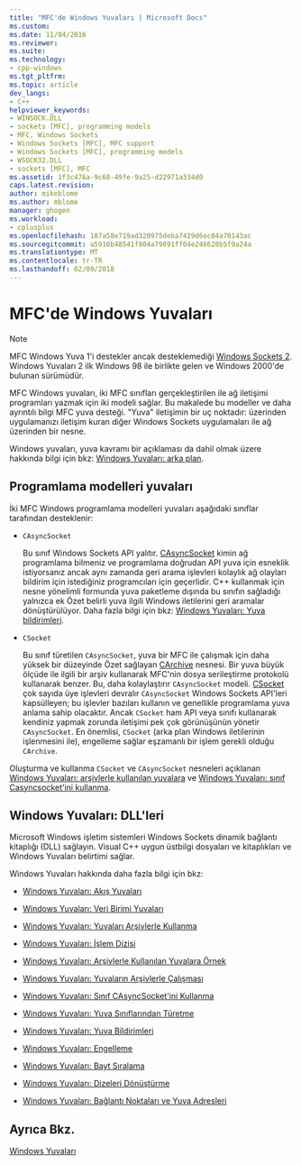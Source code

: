 ```yaml
---
title: "MFC'de Windows Yuvaları | Microsoft Docs"
ms.custom: 
ms.date: 11/04/2016
ms.reviewer: 
ms.suite: 
ms.technology:
- cpp-windows
ms.tgt_pltfrm: 
ms.topic: article
dev_langs:
- C++
helpviewer_keywords:
- WINSOCK.DLL
- sockets [MFC], programming models
- MFC, Windows Sockets
- Windows Sockets [MFC], MFC support
- Windows Sockets [MFC], programming models
- WSOCK32.DLL
- sockets [MFC], MFC
ms.assetid: 1f3c476a-9c68-49fe-9a25-d22971a334d0
caps.latest.revision: 
author: mikeblome
ms.author: mblome
manager: ghogen
ms.workload:
- cplusplus
ms.openlocfilehash: 187a58e719ad320975deba7429d6ec04a70143ac
ms.sourcegitcommit: a5916b48541f804a79891ff04e246628b5f9a24a
ms.translationtype: MT
ms.contentlocale: tr-TR
ms.lasthandoff: 02/09/2018
---
```

# <a name="windows-sockets-in-mfc"></a>MFC'de Windows Yuvaları
> [!NOTE]
>  MFC Windows Yuva 1'i destekler ancak desteklemediği [Windows Sockets 2](http://msdn.microsoft.com/library/windows/desktop/ms740673). Windows Yuvaları 2 ilk Windows 98 ile birlikte gelen ve Windows 2000'de bulunan sürümüdür.  
  
 MFC Windows yuvaları, iki MFC sınıfları gerçekleştirilen ile ağ iletişimi programları yazmak için iki modeli sağlar. Bu makalede bu modeller ve daha ayrıntılı bilgi MFC yuva desteği. "Yuva" iletişimin bir uç noktadır: üzerinden uygulamanızı iletişim kuran diğer Windows Sockets uygulamaları ile ağ üzerinden bir nesne.  
  
 Windows yuvaları, yuva kavramı bir açıklaması da dahil olmak üzere hakkında bilgi için bkz: [Windows Yuvaları: arka plan](../mfc/windows-sockets-background.md).  
  
##  <a name="_core_sockets_programming_models"></a>Programlama modelleri yuvaları  
 İki MFC Windows programlama modelleri yuvaları aşağıdaki sınıflar tarafından desteklenir:  
  
-   `CAsyncSocket`  
  
     Bu sınıf Windows Sockets API yalıtır. [CAsyncSocket](../mfc/reference/casyncsocket-class.md) kimin ağ programlama bilmeniz ve programlama doğrudan API yuva için esneklik istiyorsanız ancak aynı zamanda geri arama işlevleri kolaylık ağ olayları bildirim için istediğiniz programcıları için geçerlidir. C++ kullanmak için nesne yönelimli formunda yuva paketleme dışında bu sınıfın sağladığı yalnızca ek Özet belirli yuva ilgili Windows iletilerini geri aramalar dönüştürülüyor. Daha fazla bilgi için bkz: [Windows Yuvaları: Yuva bildirimleri](../mfc/windows-sockets-socket-notifications.md).  
  
-   `CSocket`  
  
     Bu sınıf türetilen `CAsyncSocket`, yuva bir MFC ile çalışmak için daha yüksek bir düzeyinde Özet sağlayan [CArchive](../mfc/reference/carchive-class.md) nesnesi. Bir yuva büyük ölçüde ile ilgili bir arşiv kullanarak MFC'nin dosya serileştirme protokolü kullanarak benzer. Bu, daha kolaylaştırır `CAsyncSocket` modeli. [CSocket](../mfc/reference/csocket-class.md) çok sayıda üye işlevleri devralır `CAsyncSocket` Windows Sockets API'leri kapsülleyen; bu işlevler bazıları kullanın ve genellikle programlama yuva anlama sahip olacaktır. Ancak `CSocket` ham API veya sınıfı kullanarak kendiniz yapmak zorunda iletişimi pek çok görünüşünün yönetir `CAsyncSocket`. En önemlisi, `CSocket` (arka plan Windows iletilerinin işlenmesini ile), engelleme sağlar eşzamanlı bir işlem gerekli olduğu `CArchive`.  
  
 Oluşturma ve kullanma `CSocket` ve `CAsyncSocket` nesneleri açıklanan [Windows Yuvaları: arşivlerle kullanılan yuvalara](../mfc/windows-sockets-using-sockets-with-archives.md) ve [Windows Yuvaları: sınıf Casyncsocket'ini kullanma](../mfc/windows-sockets-using-class-casyncsocket.md).  
  
##  <a name="_core_mfc_socket_samples_and_windows_sockets_dlls"></a>Windows Yuvaları: DLL'leri  
 Microsoft Windows işletim sistemleri Windows Sockets dinamik bağlantı kitaplığı (DLL) sağlayın. Visual C++ uygun üstbilgi dosyaları ve kitaplıkları ve Windows Yuvaları belirtimi sağlar.  
  
 Windows Yuvaları hakkında daha fazla bilgi için bkz:  
  
-   [Windows Yuvaları: Akış Yuvaları](../mfc/windows-sockets-stream-sockets.md)  
  
-   [Windows Yuvaları: Veri Birimi Yuvaları](../mfc/windows-sockets-datagram-sockets.md)  
  
-   [Windows Yuvaları: Yuvaları Arşivlerle Kullanma](../mfc/windows-sockets-using-sockets-with-archives.md)  
  
-   [Windows Yuvaları: İşlem Dizisi](../mfc/windows-sockets-sequence-of-operations.md)  
  
-   [Windows Yuvaları: Arşivlerle Kullanılan Yuvalara Örnek](../mfc/windows-sockets-example-of-sockets-using-archives.md)  
  
-   [Windows Yuvaları: Yuvaların Arşivlerle Çalışması](../mfc/windows-sockets-how-sockets-with-archives-work.md)  
  
-   [Windows Yuvaları: Sınıf CAsyncSocket'ini Kullanma](../mfc/windows-sockets-using-class-casyncsocket.md)  
  
-   [Windows Yuvaları: Yuva Sınıflarından Türetme](../mfc/windows-sockets-deriving-from-socket-classes.md)  
  
-   [Windows Yuvaları: Yuva Bildirimleri](../mfc/windows-sockets-socket-notifications.md)  
  
-   [Windows Yuvaları: Engelleme](../mfc/windows-sockets-blocking.md)  
  
-   [Windows Yuvaları: Bayt Sıralama](../mfc/windows-sockets-byte-ordering.md)  
  
-   [Windows Yuvaları: Dizeleri Dönüştürme](../mfc/windows-sockets-converting-strings.md)  
  
-   [Windows Yuvaları: Bağlantı Noktaları ve Yuva Adresleri](../mfc/windows-sockets-ports-and-socket-addresses.md)  
  
## <a name="see-also"></a>Ayrıca Bkz.  
 [Windows Yuvaları](../mfc/windows-sockets.md)


